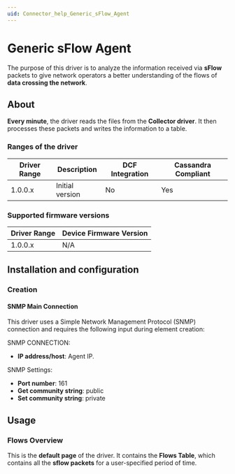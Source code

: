 ```yaml
---
uid: Connector_help_Generic_sFlow_Agent
---
```


# Generic sFlow Agent

The purpose of this driver is to analyze the information received via **sFlow** packets to give network operators a better understanding of the flows of **data crossing the network**.

## About

**Every minute**, the driver reads the files from the **Collector driver**. It then processes these packets and writes the information to a table.

### Ranges of the driver

| **Driver Range** | **Description** | **DCF Integration** | **Cassandra Compliant** |
|------------------|-----------------|---------------------|-------------------------|
| 1.0.0.x          | Initial version | No                  | Yes                     |

### Supported firmware versions

| **Driver Range** | **Device Firmware Version** |
|------------------|-----------------------------|
| 1.0.0.x          | N/A                         |

## Installation and configuration

### Creation

#### SNMP Main Connection

This driver uses a Simple Network Management Protocol (SNMP) connection and requires the following input during element creation:

SNMP CONNECTION:

- **IP address/host**: Agent IP.

SNMP Settings:

- **Port number**: 161
- **Get community string**: public
- **Set community string**: private

## Usage

### Flows Overview

This is the **default page** of the driver. It contains the **Flows Table**, which contains all the **sflow packets** for a user-specified period of time.
